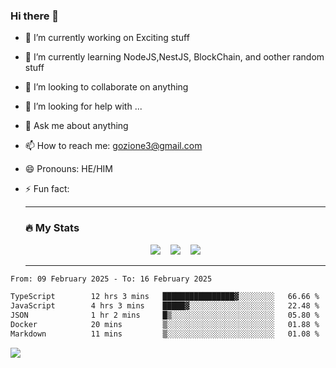 ### Hi there 👋

<!--
**charlieScript/charlieScript** is a ✨ _special_ ✨ repository because its `README.md` (this file) appears on your GitHub profile.

Here are some ideas to get you started: -->

- 🔭 I’m currently working on Exciting stuff
- 🌱 I’m currently learning NodeJS,NestJS, BlockChain, and oother random stuff
- 👯 I’m looking to collaborate on anything
- 🤔 I’m looking for help with ...
- 💬 Ask me about anything
- 📫 How to reach me: gozione3@gmail.com
- 😄 Pronouns: HE/HIM
- ⚡ Fun fact:


  ---

  ### :fire: My Stats

  <div id="stats" align="center">
  <img src="http://github-readme-streak-stats.herokuapp.com?user=charlieScript&theme=dark&date_format=M%20j%5B%2C%20Y%5D" />&nbsp;&nbsp;&nbsp;
  <img src="https://github-readme-stats.vercel.app/api/top-langs/?username=charlieScript&layout=compact&theme=vision-friendly-dark"/>&nbsp;&nbsp;&nbsp;
  <img src="https://github-readme-stats.vercel.app/api?username=charlieScript&show_icons=true&theme=radical"/>
  </div>

  ---



<!--START_SECTION:waka-->

```txt
From: 09 February 2025 - To: 16 February 2025

TypeScript        12 hrs 3 mins   ████████████████▓░░░░░░░░   66.66 %
JavaScript        4 hrs 3 mins    █████▓░░░░░░░░░░░░░░░░░░░   22.48 %
JSON              1 hr 2 mins     █▒░░░░░░░░░░░░░░░░░░░░░░░   05.80 %
Docker            20 mins         ▒░░░░░░░░░░░░░░░░░░░░░░░░   01.88 %
Markdown          11 mins         ▒░░░░░░░░░░░░░░░░░░░░░░░░   01.08 %
```

<!--END_SECTION:waka-->
![](https://komarev.com/ghpvc/?username=charlieScript)
